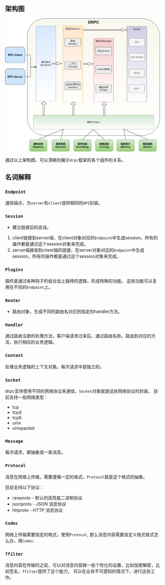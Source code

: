 ## 架构图

![](images/DMicro.png)

通过以上架构图，可以清晰的展示`drpc`框架的各个组件的关系。

## 名词解释

### `Endpoint`

通信端点，为`server`和`client`提供相同的`API`封装。

### `Session`

* 建立链接后的会话。

1. client链接到server端，在client对象对应的`Endpoint`中生成session，所有的操作都是通过这个session对象来完成。
2. server端接收到client端的链接，在server对象对应的`Endpoint`中生成session，所有的操作都是通过这个session对象来完成。

### `Plugins`

插件是通过各种钩子的组合加上独特的逻辑，形成特殊的功能。
这些功能可以复用在不同的`Endpoint`上。

### `Router`

* 路由对象，生成不同的路由名对应到指定的handler方法。

### `Handler `

通过路由注册的处理方法，客户端请求过来后，通过路由名称，路由到对应的方法，执行相应的业务逻辑。

### `Context`

处理业务逻辑的上下文对象。每次请求中是独立的。

### `Socket`

drpc支持使用不同的网络协议来通信，`Socket`对象就是这些网络协议的封装。
目前支持一些网络类型：

* tcp
* tcp4
* tcp6
* unix
* unixpacket

### `Message`

每次请求，都抽象成一条消息。

### `Protocol`

消息在网络上传输，需要遵循一定的格式，`Protocol`就是这个格式的抽象。

目前支持以下协议：
* rawproto - 默认的高性能二进制协议
* jsonproto - JSON 消息协议
* httproto - HTTP 消息协议


### `Codec`

网络上传输需要指定的格式，使用`Protocol`,
那么消息内容需要自定义格式格式怎么办，用`Codec`.

### `Tfilter`

消息内容在传输的之前，可以对消息内容做一些个性化的设置，比如加密解密，比如签名，`Tfilter`提供了这个能力。
可以在业务不可感知的情况下，进行这些工作。

